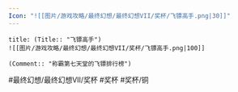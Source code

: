 ```yaml
---
Icon: "![[图片/游戏攻略/最终幻想/最终幻想VII/奖杯/飞镖高手.png|30]]"
---
```

```ad-common-bronze-trophy
title: (Title:: "飞镖高手")
![[图片/游戏攻略/最终幻想/最终幻想VII/奖杯/飞镖高手.png|100]]

(Comment:: "称霸第七天堂的飞镖排行榜")
```

#最终幻想/最终幻想VII/奖杯 #奖杯 #奖杯/铜
